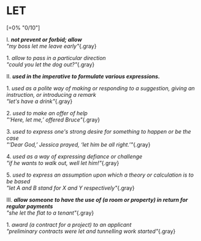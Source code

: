 # LET

[=0% "0/10"]

I. ***not prevent or forbid; allow***<br>
*"my boss let me leave early"*{.gray}

1\. *allow to pass in a particular direction*<br>
*"could you let the dog out?"*{.gray}

II. ***used in the imperative to formulate various expressions.***

1\. *used as a polite way of making or responding to a suggestion, giving an instruction, or introducing a remark*<br>
*"let's have a drink"*{.gray}

2\. *used to make an offer of help*<br>
*"‘Here, let me,’ offered Bruce"*{.gray}

3\. *used to express one's strong desire for something to happen or be the case*<br>
*"‘Dear God,’ Jessica prayed, ‘let him be all right.’"*{.gray}

4\. *used as a way of expressing defiance or challenge*<br>
*"if he wants to walk out, well let him!"*{.gray}

5\. *used to express an assumption upon which a theory or calculation is to be based*<br>
*"let A and B stand for X and Y respectively"*{.gray}

III. ***allow someone to have the use of (a room or property) in return for regular payments***<br>
*"she let the flat to a tenant"*{.gray}

1\. *award (a contract for a project) to an applicant*<br>
*"preliminary contracts were let and tunnelling work started"*{.gray}
